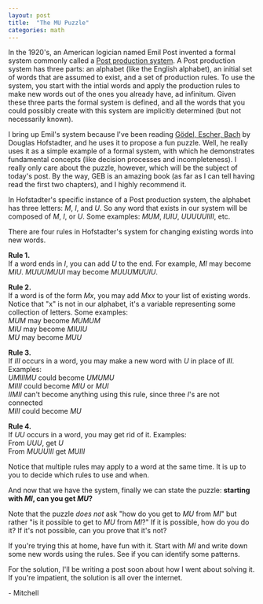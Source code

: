 ```yaml
---
layout: post
title:  "The MU Puzzle"
categories: math
---
```

In the 1920's, an American logician named Emil Post invented a formal system commonly called a [Post production system](https://en.wikipedia.org/wiki/Post_canonical_system). A Post production system has three parts: an alphabet (like the English alphabet), an initial set of words that are assumed to exist, and a set of production rules. To use the system, you start with the intial words and apply the production rules to make new words out of the ones you already have, ad infinitum. Given these three parts the formal system is defined, and all the words that you could possibly create with this system are implicitly determined (but not necessarily known).

I bring up Emil's system because I've been reading [Gödel, Escher, Bach](https://en.wikipedia.org/wiki/G%C3%B6del,_Escher,_Bach) by Douglas Hofstadter, and he uses it to propose a fun puzzle. Well, he really uses it as a simple example of a formal system, with which he demonstrates fundamental concepts (like decision processes and incompleteness). I really only care about the puzzle, however, which will be the subject of today's post. By the way, GEB is an amazing book (as far as I can tell having read the first two chapters), and I highly recommend it.

In Hofstadter's specific instance of a Post production system, the alphabet has three letters: *M*, *I*, and *U*. So any word that exists in our system will be composed of *M*, *I*, or *U*. Some examples: *MUM*, *IUIU*, *UUUUUIIII*, etc. 

There are four rules in Hofstadter's system for changing existing words into new words.

**Rule 1.**  
If a word ends in *I*, you can add *U* to the end. For example, *MI* may become *MIU*. *MUUUMUUI* may become *MUUUMUUIU*.

**Rule 2.**  
If a word is of the form *Mx*, you may add *Mxx* to your list of existing words. Notice that "x" is not in our alphabet, it's a variable representing some collection of letters. Some examples:  
*MUM* may become *MUMUM*  
*MIU* may become *MIUIU*  
*MU* may become *MUU*

**Rule 3.**  
If *III* occurs in a word, you may make a new word with *U* in place of *III*. Examples:  
*UMIIIMU* could become *UMUMU*  
*MIIII* could become *MIU* or *MUI*  
*IIMII* can't become anything using this rule, since three *I*'s are not connected  
*MIII* could become *MU*

**Rule 4.**  
If *UU* occurs in a word, you may get rid of it. Examples:  
From *UUU*, get *U*  
From *MUUUIII* get *MUIII*

Notice that multiple rules may apply to a word at the same time. It is up to you to decide which rules to use and when.

And now that we have the system, finally we can state the puzzle: **starting with *MI*, can you get *MU*?**

Note that the puzzle *does not* ask "how do you get to *MU* from *MI*" but rather "is it possible to get to *MU* from *MI*?" If it is possible, how do you do it? If it's not possible, can you prove that it's not?

If you're trying this at home, have fun with it. Start with *MI* and write down some new words using the rules. See if you can identify some patterns.

For the solution, I'll be writing a post soon about how I went about solving it. If you're impatient, the solution is all over the internet.

\- Mitchell
